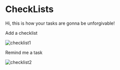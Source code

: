 # CheckLists

Hi, this is how your tasks are gonna be unforgivable!

Add a checklist

![checklist1](https://user-images.githubusercontent.com/20821388/42352255-95f87084-808f-11e8-88dc-eeb619cd8e97.gif)

Remind me a task 

![checklist2](https://user-images.githubusercontent.com/20821388/42352257-999f73e0-808f-11e8-836b-2e2137a5a840.gif)
